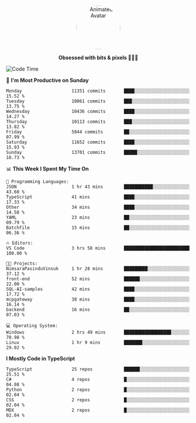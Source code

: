 
<div align="center">
  <img 
    src="https://i.postimg.cc/W1R4TF4j/d6kpuve-c97567cf-518b-4b86-a271-5c89d88d22f7.gif" 
    width="120" 
    height="120" 
    alt="Animated Avatar" 
    style="border-radius: 50%;" 
  />
  
  <strong>Obsessed with bits & pixels 🧑‍💻🎨</strong>
</div>


<!--
### 🛠️ Main Tech Stack

<div align="center">
  <img src="https://cdn.jsdelivr.net/gh/devicons/devicon/icons/javascript/javascript-original.svg" height="25" alt="JavaScript" />
  <img src="https://cdn.jsdelivr.net/gh/devicons/devicon/icons/react/react-original.svg" height="25" alt="React" />
  <img src="https://cdn.jsdelivr.net/gh/devicons/devicon/icons/cplusplus/cplusplus-original.svg" height="25" alt="C++" />
  <img src="https://cdn.jsdelivr.net/gh/devicons/devicon/icons/rust/rust-original.svg" height="25" alt="Rust" />
  <img src="https://cdn.jsdelivr.net/gh/devicons/devicon/icons/java/java-original.svg" height="25" alt="Java" />
  <img src="https://skillicons.dev/icons?i=mysql" height="25" alt="MySQL" />
  <img src="https://skillicons.dev/icons?i=pr" height="25" alt="Premiere Pro" />
</div> -->

<!--START_SECTION:waka-->
![Code Time](http://img.shields.io/badge/Code%20Time-2%2C648%20hrs%2058%20mins-blue)

📅 **I'm Most Productive on Sunday** 

```text
Monday                   11351 commits       ████░░░░░░░░░░░░░░░░░░░░░   15.52 % 
Tuesday                  10061 commits       ███░░░░░░░░░░░░░░░░░░░░░░   13.75 % 
Wednesday                10436 commits       ████░░░░░░░░░░░░░░░░░░░░░   14.27 % 
Thursday                 10113 commits       ███░░░░░░░░░░░░░░░░░░░░░░   13.82 % 
Friday                   5844 commits        ██░░░░░░░░░░░░░░░░░░░░░░░   07.99 % 
Saturday                 11652 commits       ████░░░░░░░░░░░░░░░░░░░░░   15.93 % 
Sunday                   13701 commits       █████░░░░░░░░░░░░░░░░░░░░   18.73 % 
```


📊 **This Week I Spent My Time On** 

```text
💬 Programming Languages: 
JSON                     1 hr 43 mins        ███████████░░░░░░░░░░░░░░   43.60 % 
TypeScript               41 mins             ████░░░░░░░░░░░░░░░░░░░░░   17.33 % 
Other                    34 mins             ████░░░░░░░░░░░░░░░░░░░░░   14.58 % 
YAML                     23 mins             ██░░░░░░░░░░░░░░░░░░░░░░░   09.79 % 
Batchfile                15 mins             ██░░░░░░░░░░░░░░░░░░░░░░░   06.36 % 

🔥 Editors: 
VS Code                  3 hrs 58 mins       █████████████████████████   100.00 % 

🐱‍💻 Projects: 
NimsaraPasinduVinsuk     1 hr 28 mins        █████████░░░░░░░░░░░░░░░░   37.12 % 
front-end                52 mins             ██████░░░░░░░░░░░░░░░░░░░   22.00 % 
SQL-AI-samples           42 mins             ████░░░░░░░░░░░░░░░░░░░░░   17.72 % 
mcpgateway               38 mins             ████░░░░░░░░░░░░░░░░░░░░░   16.14 % 
backend                  16 mins             ██░░░░░░░░░░░░░░░░░░░░░░░   07.03 % 

💻 Operating System: 
Windows                  2 hrs 49 mins       ██████████████████░░░░░░░   70.98 % 
Linux                    1 hr 9 mins         ███████░░░░░░░░░░░░░░░░░░   29.02 % 
```

**I Mostly Code in TypeScript** 

```text
TypeScript               25 repos            ██████░░░░░░░░░░░░░░░░░░░   25.51 % 
C#                       4 repos             █░░░░░░░░░░░░░░░░░░░░░░░░   04.08 % 
Python                   2 repos             █░░░░░░░░░░░░░░░░░░░░░░░░   02.04 % 
CSS                      2 repos             █░░░░░░░░░░░░░░░░░░░░░░░░   02.04 % 
MDX                      2 repos             █░░░░░░░░░░░░░░░░░░░░░░░░   02.04 % 
```




<!--END_SECTION:waka-->
